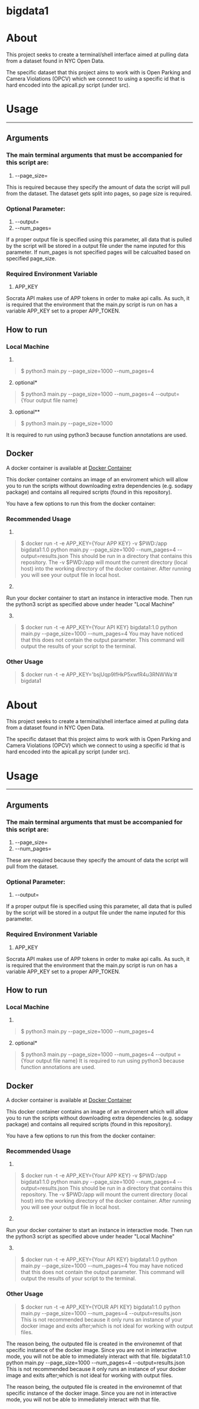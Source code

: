 # bigdata1 

# About
This project seeks to create a terminal/shell interface aimed at pulling data from a dataset found in NYC Open Data.

The specific dataset that this project aims to work with is Open Parking and Camera Violations (OPCV) which we connect to using
a specific id that is hard encoded into the apicall.py script (under src).

# Usage
--------------------------------------------------------------------------------------------------------------------------
## Arguments
### The main terminal arguments that must be accompanied for this script are:
1. --page_size=

This is required because they specify the amount of data the script will pull from the dataset.
The dataset gets split into pages, so page size is required.

### Optional Parameter:
1. --output=
2. --num_pages=

If a proper output file is specified using this parameter, all data that is pulled by the script will be stored
in a output file under the name inputed for this parameter. 
If num_pages is not specified pages will be calcualted based on specified page_size.

### Required Environment Variable
1. APP_KEY

Socrata API makes use of APP tokens in order to make api calls. As such, it is required that the environment that the 
main.py script is run on has a variable APP_KEY set to a proper APP_TOKEN. 

## How to run
### Local Machine
1. 
> $ python3 main.py --page_size=1000 --num_pages=4 
2. optional*
>$ python3 main.py --page_size=1000 --num_pages=4 --output={Your output file name}
3. optional**
>$ python3 main.py --page_size=1000 

It is required to run using python3 because function annotations are used. 

## Docker 
A docker container is available at [Docker Container](https://hub.docker.com/r/tbenthomas/bigdata1)

This docker container contains an image of an enviroment which will allow you to run the scripts without downloading extra
dependencies (e.g. sodapy package) and contains all required scripts (found in this repository).

You have a few options to run this from the docker container:

### Recommended Usage
1.
> $ docker run -t -e APP_KEY={Your APP KEY} -v $PWD:/app bigdata1:1.0 python main.py --page_size=1000 --num_pages=4 --output=results.json
This should be run in a directory that contains this repository. The -v $PWD:/app will mount the current directory (local host)
into the working directory of the docker container. After running you will see your output file in local host. 

2. 
Run your docker container to start an instance in interactive mode.
Then run the python3 script as specified above under header "Local Machine"

3.
> $ docker run -t -e APP_KEY={Your API KEY} bigdata1:1.0 python main.py --page_size=1000 --num_pages=4 
You may have noticed that this does not contain the output parameter. This command will output the results of your script
to the terminal. 

### Other Usage
> $ docker run -t -e APP_KEY='bsjUqp9lfHkP5xwfR4u3RNWWa'# bigdata1 

# About
This project seeks to create a terminal/shell interface aimed at pulling data from a dataset found in NYC Open Data.

The specific dataset that this project aims to work with is Open Parking and Camera Violations (OPCV) which we connect to using
a specific id that is hard encoded into the apicall.py script (under src).

# Usage
--------------------------------------------------------------------------------------------------------------------------
## Arguments
### The main terminal arguments that must be accompanied for this script are:
1. --page_size=
2. --num_pages=

These are required because they specify the amount of data the script will pull from the dataset. 

### Optional Parameter:
1. --output=

If a proper output file is specified using this parameter, all data that is pulled by the script will be stored
in a output file under the name inputed for this parameter. 

### Required Environment Variable
1. APP_KEY

Socrata API makes use of APP tokens in order to make api calls. As such, it is required that the environment that the 
main.py script is run on has a variable APP_KEY set to a proper APP_TOKEN. 

## How to run
### Local Machine
1. 
> $ python3 main.py --page_size=1000 --num_pages=4 
2. optional*
>$ python3 main.py --page_size=1000 --num_pages=4 --output ={Your output file name}
It is required to run using python3 because function annotations are used. 

## Docker 
A docker container is available at [Docker Container](https://hub.docker.com/r/tbenthomas/bigdata1)

This docker container contains an image of an enviroment which will allow you to run the scripts without downloading extra
dependencies (e.g. sodapy package) and contains all required scripts (found in this repository).

You have a few options to run this from the docker container:

### Recommended Usage
1.
> $ docker run -t -e APP_KEY={Your APP KEY} -v $PWD:/app bigdata1:1.0 python main.py --page_size=1000 --num_pages=4 --output=results.json
This should be run in a directory that contains this repository. The -v $PWD:/app will mount the current directory (local host)
into the working directory of the docker container. After running you will see your output file in local host. 

2. 
Run your docker container to start an instance in interactive mode.
Then run the python3 script as specified above under header "Local Machine"

3.
> $ docker run -t -e APP_KEY={Your API KEY} bigdata1:1.0 python main.py --page_size=1000 --num_pages=4 
You may have noticed that this does not contain the output parameter. This command will output the results of your script
to the terminal. 

### Other Usage
> $ docker run -t -e APP_KEY={YOUR API KEY} bigdata1:1.0 python main.py --page_size=1000 --num_pages=4 --output=results.json
This is not recommended because it only runs an instance of your docker image and exits after;which is not ideal for working with output files.

The reason being, the outputed file is created in the environemnt of that specific instance of the docker image. 
Since you are not in interactive mode, you will not be able to immediately interact with that file.  bigdata1:1.0 python main.py --page_size=1000 --num_pages=4 --output=results.json
This is not recommended because it only runs an instance of your docker image and exits after;which is not ideal for working with output files.

The reason being, the outputed file is created in the environemnt of that specific instance of the docker image. 
Since you are not in interactive mode, you will not be able to immediately interact with that file. 
